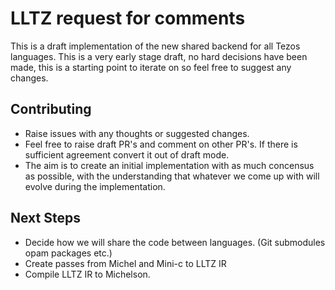 # LLTZ request for comments
This is a draft implementation of the new shared backend for all Tezos languages.
This is a very early stage draft, no hard decisions have been made, this is a starting point to iterate on so feel free to suggest any changes.

## Contributing
* Raise issues with any thoughts or suggested changes.
* Feel free to raise draft PR's and comment on other PR's. If there is sufficient agreement convert it out of draft mode.
* The aim is to create an initial implementation with as much concensus as possible, with the understanding that whatever we come up with will evolve during the implementation.

## Next Steps
* Decide how we will share the code between languages. (Git submodules opam packages etc.)
* Create passes from Michel and Mini-c to LLTZ IR
* Compile LLTZ IR to Michelson.
